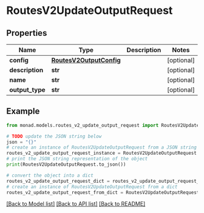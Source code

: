 # RoutesV2UpdateOutputRequest


## Properties

Name | Type | Description | Notes
------------ | ------------- | ------------- | -------------
**config** | [**RoutesV2OutputConfig**](RoutesV2OutputConfig.md) |  | [optional] 
**description** | **str** |  | [optional] 
**name** | **str** |  | [optional] 
**output_type** | **str** |  | [optional] 

## Example

```python
from monad.models.routes_v2_update_output_request import RoutesV2UpdateOutputRequest

# TODO update the JSON string below
json = "{}"
# create an instance of RoutesV2UpdateOutputRequest from a JSON string
routes_v2_update_output_request_instance = RoutesV2UpdateOutputRequest.from_json(json)
# print the JSON string representation of the object
print(RoutesV2UpdateOutputRequest.to_json())

# convert the object into a dict
routes_v2_update_output_request_dict = routes_v2_update_output_request_instance.to_dict()
# create an instance of RoutesV2UpdateOutputRequest from a dict
routes_v2_update_output_request_from_dict = RoutesV2UpdateOutputRequest.from_dict(routes_v2_update_output_request_dict)
```
[[Back to Model list]](../README.md#documentation-for-models) [[Back to API list]](../README.md#documentation-for-api-endpoints) [[Back to README]](../README.md)


